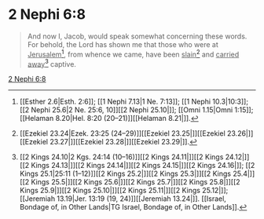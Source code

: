 # 2 Nephi 6:8

> And now I, Jacob, would speak somewhat concerning these words. For behold, the Lord has shown me that those who were at <u>Jerusalem</u>[^a], from whence we came, have been <u>slain</u>[^b] and <u>carried away</u>[^c] captive.

[2 Nephi 6:8](https://www.churchofjesuschrist.org/study/scriptures/bofm/2-ne/6?lang=eng&id=p8#p8)


[^a]: [[Esther 2.6|Esth. 2:6]]; [[1 Nephi 7.13|1 Ne. 7:13]]; [[1 Nephi 10.3|10:3]]; [[2 Nephi 25.6|2 Ne. 25:6, 10]][[2 Nephi 25.10|]]; [[Omni 1.15|Omni 1:15]]; [[Helaman 8.20|Hel. 8:20 (20–21)]][[Helaman 8.21|]].  
[^b]: [[Ezekiel 23.24|Ezek. 23:25 (24–29)]][[Ezekiel 23.25|]][[Ezekiel 23.26|]][[Ezekiel 23.27|]][[Ezekiel 23.28|]][[Ezekiel 23.29|]].  
[^c]: [[2 Kings 24.10|2 Kgs. 24:14 (10–16)]][[2 Kings 24.11|]][[2 Kings 24.12|]][[2 Kings 24.13|]][[2 Kings 24.14|]][[2 Kings 24.15|]][[2 Kings 24.16|]]; [[2 Kings 25.1|25:11 (1–12)]][[2 Kings 25.2|]][[2 Kings 25.3|]][[2 Kings 25.4|]][[2 Kings 25.5|]][[2 Kings 25.6|]][[2 Kings 25.7|]][[2 Kings 25.8|]][[2 Kings 25.9|]][[2 Kings 25.10|]][[2 Kings 25.11|]][[2 Kings 25.12|]]; [[Jeremiah 13.19|Jer. 13:19 (19, 24)]][[Jeremiah 13.24|]]. [[Israel, Bondage of, in Other Lands|TG Israel, Bondage of, in Other Lands]].  
